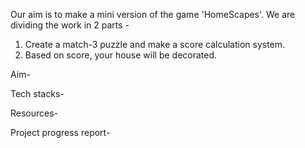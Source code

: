 Our aim is to make a mini version of the game 'HomeScapes'.
We are dividing the work in 2 parts -
1. Create a match-3 puzzle and make a score calculation system.
2. Based on score, your house will be decorated. 

Aim-


Tech stacks-


Resources- 


Project progress report-

